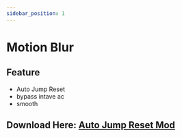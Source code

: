 ```yaml
---
sidebar_position: 1
---
```


# Motion Blur

## Feature
- Auto Jump Reset
- bypass intave ac
- smooth
## Download Here: [Auto Jump Reset Mod](https://firebasestorage.googleapis.com/v0/b/frendacute.appspot.com/o/AutoJumpReset%20mod.rar?alt=media&token=be0b3115-dd0f-477b-aedb-de8e18c162ff)
